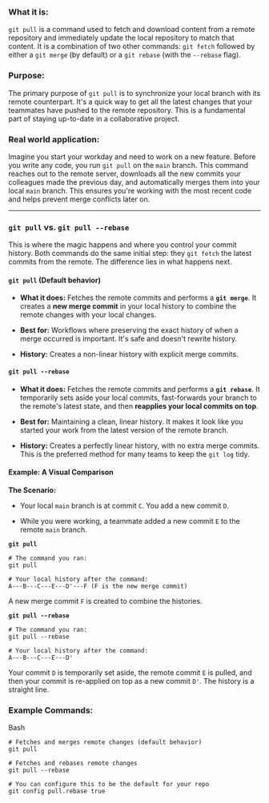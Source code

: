 ### **What it is:**

`git pull` is a command used to fetch and download content from a remote repository and immediately update the local repository to match that content. It is a combination of two other commands: `git fetch` followed by either a `git merge` (by default) or a `git rebase` (with the `--rebase` flag).

### **Purpose:**

The primary purpose of `git pull` is to synchronize your local branch with its remote counterpart. It's a quick way to get all the latest changes that your teammates have pushed to the remote repository. This is a fundamental part of staying up-to-date in a collaborative project.

### **Real world application:**

Imagine you start your workday and need to work on a new feature. Before you write any code, you run `git pull` on the `main` branch. This command reaches out to the remote server, downloads all the new commits your colleagues made the previous day, and automatically merges them into your local `main` branch. This ensures you're working with the most recent code and helps prevent merge conflicts later on.

---

### **`git pull` vs. `git pull --rebase`**

This is where the magic happens and where you control your commit history. Both commands do the same initial step: they `git fetch` the latest commits from the remote. The difference lies in what happens next.

#### **`git pull` (Default behavior)**

- **What it does:** Fetches the remote commits and performs a **`git merge`**. It creates a **new merge commit** in your local history to combine the remote changes with your local changes.
    
- **Best for:** Workflows where preserving the exact history of when a merge occurred is important. It's safe and doesn't rewrite history.
    
- **History:** Creates a non-linear history with explicit merge commits.
    

#### **`git pull --rebase`**

- **What it does:** Fetches the remote commits and performs a **`git rebase`**. It temporarily sets aside your local commits, fast-forwards your branch to the remote's latest state, and then **reapplies your local commits on top**.
    
- **Best for:** Maintaining a clean, linear history. It makes it look like you started your work from the latest version of the remote branch.
    
- **History:** Creates a perfectly linear history, with no extra merge commits. This is the preferred method for many teams to keep the `git log` tidy.
    

#### **Example: A Visual Comparison**

**The Scenario:**

- Your local `main` branch is at commit `C`. You add a new commit `D`.
    
- While you were working, a teammate added a new commit `E` to the remote `main` branch.
    

**`git pull`**

```
# The command you ran:
git pull

# Your local history after the command:
A---B---C---E---D'---F (F is the new merge commit)
```

A new merge commit `F` is created to combine the histories.

**`git pull --rebase`**

```
# The command you ran:
git pull --rebase

# Your local history after the command:
A---B---C---E---D'
```

Your commit `D` is temporarily set aside, the remote commit `E` is pulled, and then your commit is re-applied on top as a new commit `D'`. The history is a straight line.

### **Example Commands:**

Bash

```
# Fetches and merges remote changes (default behavior)
git pull

# Fetches and rebases remote changes
git pull --rebase

# You can configure this to be the default for your repo
git config pull.rebase true
```